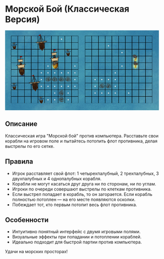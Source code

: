 # Морской Бой (Классическая Версия)

![Игровое поле](Assets/Sprites/Screenshot.png)

## Описание

Классическая игра "Морской бой" против компьютера. Расставьте свои корабли на игровом поле и пытайтесь потопить флот противника, делая выстрелы по его сетке.

## Правила

- Игрок расставляет свой флот: 1 четырехпалубный, 2 трехпалубных, 3 двухпалубных и 4 однопалубных корабля.
- Корабли не могут касаться друг друга ни по сторонам, ни по углам.
- Игроки по очереди совершают выстрелы по клеткам противника.
- Если выстрел попадает в корабль, то он загорается. Если корабль полностью потоплен — на его месте появляются осколки.
- Побеждает тот, кто первым потопит весь флот противника.

## Особенности

- Интуитивно понятный интерфейс с двумя игровыми полями.
- Визуальные эффекты при попадании и потоплении кораблей.
- Идеально подходит для быстрой партии против компьютера.

Удачи на морских просторах!
